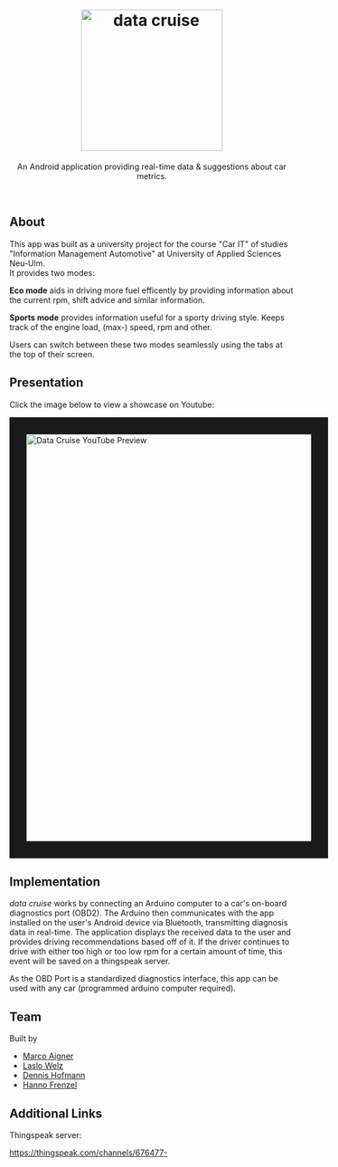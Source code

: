 <h1 align="center"><img src="https://i.imgur.com/h4Gwpah.png" width="250" alt="data cruise"></h1>
<p align="center">An Android application providing real-time data & suggestions about car metrics.</p>
<br>

## About
This app was built as a university project for the course "Car IT" of studies "Information Management Automotive" at University of Applied Sciences Neu-Ulm.  
It provides two modes:  

**Eco mode** aids in driving more fuel efficently by providing information about the current rpm, shift advice and similar information.

**Sports mode** provides information useful for a sporty driving style. Keeps track of the engine load, (max-) speed, rpm and other.

Users can switch between these two modes seamlessly using the tabs at the top of their screen.

## Presentation

Click the image below to view a showcase on Youtube:
  
 <a href="http://www.youtube.com/watch?feature=player_embedded&v=pH8dUQXGjCs" target="_blank"><img src="https://i.imgur.com/WMihwCF.jpg" alt="Data Cruise YouTube Preview" width="1280" height="720" border="30" /></a>

## Implementation
*data cruise* works by connecting an Arduino computer to a car's on-board diagnostics port (OBD2).
The Arduino then communicates with the app installed on the user's Android device via Bluetooth, transmitting diagnosis data in real-time. The application displays the received data to the user and provides driving recommendations based off of it.
If the driver continues to drive with either too high or too low rpm for a certain amount of time, this event will be saved on a thingspeak server.

As the OBD Port is a standardized diagnostics interface, this app can be used with any car (programmed arduino computer required).

## Team
Built by

  - [Marco Aigner](https://github.com/DerMarco/)
  - [Laslo Welz](https://github.com/LasHarry/)
  - [Dennis Hofmann](https://github.com/Dennis-Hofmann)
  - [Hanno Frenzel](https://github.com/HannoF/)
  
  ## Additional Links
  
  Thingspeak server: 
  
  https://thingspeak.com/channels/676477-
